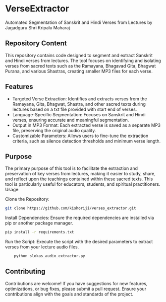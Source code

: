 # VerseExtractor
Automated Segmentation of Sanskrit and Hindi Verses from Lectures by Jagadguru Shri Kripalu Maharaj

## Repository Content

This repository contains code designed to segment and extract Sanskrit and Hindi verses from lectures. The tool focuses on identifying and isolating verses from sacred texts such as the Ramayana, Bhagavad Gita, Bhagwat Purana, and various Shastras, creating smaller MP3 files for each verse.

## Features
* Targeted Verse Extraction: Identifies and extracts verses from the Ramayana, Gita, Bhagwat, Shastra, and other sacred texts during lectures based on a txt file provided with start end of verses.
* Language-Specific Segmentation: Focuses on Sanskrit and Hindi verses, ensuring accurate and meaningful segmentation.
* Output in MP3 Format: Each extracted verse is saved as a separate MP3 file, preserving the original audio quality.
* Customizable Parameters: Allows users to fine-tune the extraction criteria, such as silence detection thresholds and minimum verse length.

## Purpose

The primary purpose of this tool is to facilitate the extraction and preservation of key verses from lectures, making it easier to study, share, and reflect upon the teachings contained within these sacred texts. This tool is particularly useful for educators, students, and spiritual practitioners.
Usage

Clone the Repository:
```bash
git clone https://github.com/kishoriji/verses_extractor.git
```
Install Dependencies: Ensure the required dependencies are installed via pip or another package manager.

```bash
pip install -r requirements.txt
```
Run the Script: Execute the script with the desired parameters to extract verses from your lecture audio files.

```bash
    python slokas_audio_extractor.py
```

## Contributing

Contributions are welcome! If you have suggestions for new features, optimizations, or bug fixes, please submit a pull request. Ensure your contributions align with the goals and standards of the project.
